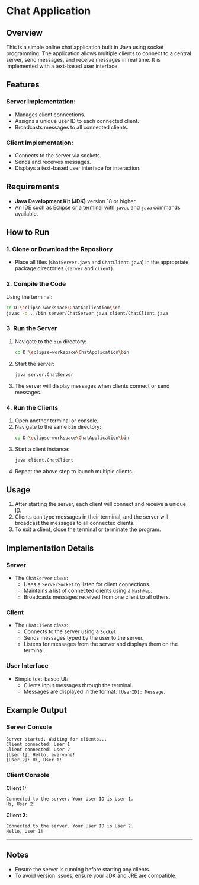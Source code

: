 

# Chat Application

## Overview
This is a simple online chat application built in Java using socket programming. The application allows multiple clients to connect to a central server, send messages, and receive messages in real time. It is implemented with a text-based user interface.



## Features
### **Server Implementation**:
  - Manages client connections.
  - Assigns a unique user ID to each connected client.
  - Broadcasts messages to all connected clients.

### **Client Implementation**:
  - Connects to the server via sockets.
  - Sends and receives messages.
  - Displays a text-based user interface for interaction.



## Requirements
- **Java Development Kit (JDK)** version 18 or higher.
- An IDE such as Eclipse or a terminal with `javac` and `java` commands available.



## How to Run

### 1. Clone or Download the Repository
- Place all files (`ChatServer.java` and `ChatClient.java`) in the appropriate package directories (`server` and `client`).

### 2. Compile the Code
Using the terminal:
```bash
cd D:\eclipse-workspace\ChatApplication\src
javac -d ../bin server/ChatServer.java client/ChatClient.java
```



### 3. Run the Server
1. Navigate to the `bin` directory:
   ```bash
   cd D:\eclipse-workspace\ChatApplication\bin
   ```
2. Start the server:
   ```bash
   java server.ChatServer
   ```
3. The server will display messages when clients connect or send messages.



### 4. Run the Clients
1. Open another terminal or console.
2. Navigate to the same `bin` directory:
   ```bash
   cd D:\eclipse-workspace\ChatApplication\bin
   ```
3. Start a client instance:
   ```bash
   java client.ChatClient
   ```
4. Repeat the above step to launch multiple clients.



## Usage
1. After starting the server, each client will connect and receive a unique ID.
2. Clients can type messages in their terminal, and the server will broadcast the messages to all connected clients.
3. To exit a client, close the terminal or terminate the program.



## Implementation Details

### Server
- The `ChatServer` class:
  - Uses a `ServerSocket` to listen for client connections.
  - Maintains a list of connected clients using a `HashMap`.
  - Broadcasts messages received from one client to all others.

### Client
- The `ChatClient` class:
  - Connects to the server using a `Socket`.
  - Sends messages typed by the user to the server.
  - Listens for messages from the server and displays them on the terminal.

### User Interface
- Simple text-based UI:
  - Clients input messages through the terminal.
  - Messages are displayed in the format: `[UserID]: Message`.



## Example Output

### Server Console
```
Server started. Waiting for clients...
Client connected: User 1
Client connected: User 2
[User 1]: Hello, everyone!
[User 2]: Hi, User 1!
```

### Client Console
**Client 1:**
```
Connected to the server. Your User ID is User 1.
Hi, User 2!
```

**Client 2:**
```
Connected to the server. Your User ID is User 2.
Hello, User 1!
```

---

## Notes
- Ensure the server is running before starting any clients.
- To avoid version issues, ensure your JDK and JRE are compatible.

